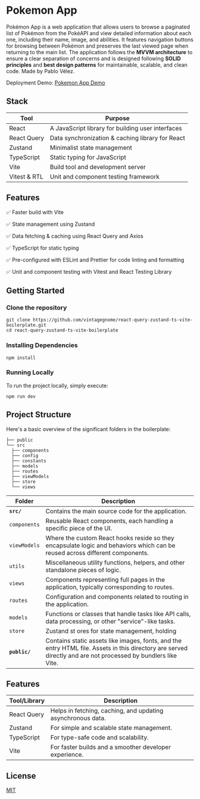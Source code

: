 # Pokemon App

Pokémon App is a web application that allows users to browse a paginated list of Pokémon from the PokéAPI and view detailed information about each one, including their name, image, and abilities. It features navigation buttons for browsing between Pokémon and preserves the last viewed page when returning to the main list. The application follows the **MVVM architecture** to ensure a clear separation of concerns and is designed following **SOLID principles** and **best design patterns** for maintainable, scalable, and clean code. Made by Pablo Vélez.

Deployment Demo: [Pokemon App Demo](https://pokemon-app-velez.vercel.app/)

## Stack

| Tool         | Purpose                                           |
| ------------ | ------------------------------------------------- |
| React        | A JavaScript library for building user interfaces |
| React Query  | Data synchronization & caching library for React  |
| Zustand      | Minimalist state management                       |
| TypeScript   | Static typing for JavaScript                      |
| Vite         | Build tool and development server                 |
| Vitest & RTL | Unit and component testing framework              |

## Features

:white_check_mark: Faster build with Vite

:white_check_mark: State management using Zustand

:white_check_mark: Data fetching & caching using React Query and Axios

:white_check_mark: TypeScript for static typing

:white_check_mark: Pre-configured with ESLint and Prettier for code linting and formatting

:white_check_mark: Unit and component testing with Vitest and React Testing Library

## Getting Started

### Clone the repository

```
git clone https://github.com/vintagegnome/react-query-zustand-ts-vite-boilerplate.git
cd react-query-zustand-ts-vite-boilerplate
```

### Installing Dependencies

```
npm install
```

### Running Locally

To run the project locally, simply execute:

```
npm run dev
```

## Project Structure

Here's a basic overview of the significant folders in the boilerplate:

```
├── public
└── src
  ├── components
  ├── config
  ├── constants
  ├── models
  ├── routes
  ├── viewModels
  ├── store
  └── views
```

| Folder        | Description                                                                                                                                                   |
| ------------- | ------------------------------------------------------------------------------------------------------------------------------------------------------------- |
| **`src/`**    | Contains the main source code for the application.                                                                                                            |
| `components`  | Reusable React components, each handling a specific piece of the UI.                                                                                          |
| `viewModels`  | Where the custom React hooks reside so they encapsulate logic and behaviors which can be reused across different components.                                  |
| `utils`       | Miscellaneous utility functions, helpers, and other standalone pieces of logic.                                                                               |
| `views`       | Components representing full pages in the application, typically corresponding to routes.                                                                     |
| `routes`      | Configuration and components related to routing in the application.                                                                                           |
| `models`      | Functions or classes that handle tasks like API calls, data processing, or other "service"-like tasks.                                                        |
| `store`       | Zustand st ores for state management, holding                                                                                                                 |
| **`public/`** | Contains static assets like images, fonts, and the entry HTML file. Assets in this directory are served directly and are not processed by bundlers like Vite. |

## Features

| Tool/Library | Description                                                 |
| ------------ | ----------------------------------------------------------- |
| React Query  | Helps in fetching, caching, and updating asynchronous data. |
| Zustand      | For simple and scalable state management.                   |
| TypeScript   | For type-safe code and scalability.                         |
| Vite         | For faster builds and a smoother developer experience.      |

## License

[MIT](https://choosealicense.com/licenses/mit/)
